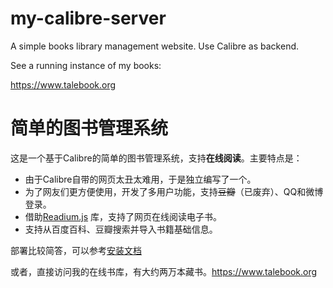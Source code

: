 my-calibre-server
====================
A simple books library management website. Use Calibre as backend.

See a running instance of my books:

https://www.talebook.org

简单的图书管理系统
===================
这是一个基于Calibre的简单的图书管理系统，支持**在线阅读**。主要特点是：
* 由于Calibre自带的网页太丑太难用，于是独立编写了一个。
* 为了网友们更方便使用，开发了多用户功能，支持~~豆瓣~~（已废弃）、QQ和微博登录。
* 借助[Readium.js](https://github.com/readium/readium-js-viewer) 库，支持了网页在线阅读电子书。
* 支持从百度百科、豆瓣搜索并导入书籍基础信息。

部署比较简答，可以参考[安装文档](docs/INSTALL.zh_CN.md)

或者，直接访问我的在线书库，有大约两万本藏书。https://www.talebook.org
